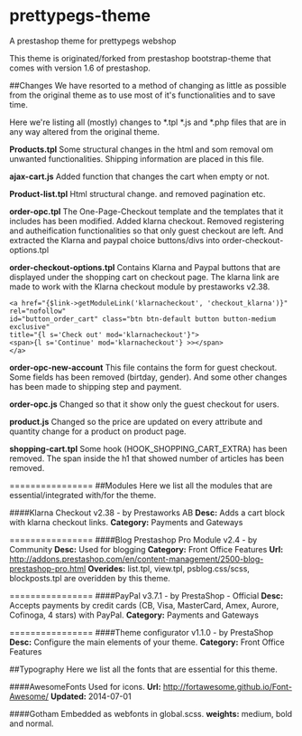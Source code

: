prettypegs-theme
================
A prestashop theme for prettypegs webshop

This theme is originated/forked from prestashop bootstrap-theme that comes with version 1.6 of prestashop.


##Changes
We have resorted to a method of changing as little as possible from the original theme as to use most of it's functionalities and to save time.

Here we're listing all (mostly) changes to *.tpl *.js and *.php files that are in any way altered from the original theme.

**Products.tpl**
Some structural changes in the html and som removal om unwanted functionalities. Shipping information are placed in this file.

**ajax-cart.js**
Added function that changes the cart when empty or not.

**Product-list.tpl**
Html structural change. and removed pagination etc.

**order-opc.tpl**
The One-Page-Checkout template and the templates that it includes has been modified. Added klarna checkout. Removed registering and autheification functionalities so that only guest checkout are left. And extracted the Klarna and paypal choice buttons/divs into order-checkout-options.tpl

**order-checkout-options.tpl**
Contains Klarna and Paypal buttons that are displayed under the shopping cart on checkout page. The klarna link are made to work with the Klarna checkout module by prestaworks v2.38.
```
<a href="{$link->getModuleLink('klarnacheckout', 'checkout_klarna')}" rel="nofollow"
id="button_order_cart" class="btn btn-default button button-medium exclusive"
title="{l s='Check out' mod='klarnacheckout'}">
<span>{l s='Continue' mod='klarnacheckout'} >></span>
</a>
```

**order-opc-new-account**
This file contains the form for guest checkout. Some fields has been removed (birtday, gender). And some other changes has been made to shipping step and payment.

**order-opc.js**
Changed so that it show only the guest checkout for users.

**product.js**
Changed so the price are updated on every attribute and quantity change for a product on product page. 

**shopping-cart.tpl**
Some hook (HOOK_SHOPPING_CART_EXTRA) has been removed. The span inside the h1 that showed number of articles has been removed.


================
##Modules
Here we list all the modules that are essential/integrated with/for the theme.

####Klarna Checkout v2.38 - by Prestaworks AB
**Desc:** Adds a cart block with klarna checkout links. **Category:** Payments and Gateways

================
####Blog Prestashop Pro Module v2.4 - by Community
**Desc:** Used for blogging  **Category:** Front Office Features
**Url:** http://addons.prestashop.com/en/content-management/2500-blog-prestashop-pro.html
**Overides:** list.tpl, view.tpl, psblog.css/scss, blockposts.tpl are overidden by this theme. 

================
####PayPal v3.7.1 - by PrestaShop -  Official
**Desc:** Accepts payments by credit cards (CB, Visa, MasterCard, Amex, Aurore, Cofinoga, 4 stars) with PayPal. **Category:** Payments and Gateways

================
####Theme configurator v1.1.0 - by PrestaShop
**Desc:** Configure the main elements of your theme. **Category:** Front Office Features



##Typography
Here we list all the fonts that are essential for this theme. 

####AwesomeFonts 
Used for icons. 
**Url:** http://fortawesome.github.io/Font-Awesome/
**Updated:** 2014-07-01 

####Gotham
Embedded as webfonts in global.scss.
**weights:** medium, bold and normal. 
